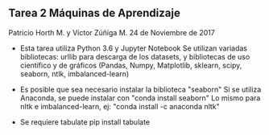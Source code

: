 ## Tarea 2 Máquinas de Aprendizaje

Patricio Horth M. y Víctor Zúñiga M.
24 de Noviembre de 2017

* Esta tarea utiliza Python 3.6 y Jupyter Notebook
Se utilizan variadas bibliotecas: urllib para descarga de los datasets, 
y bibliotecas de uso científico y de gráficos 
(Pandas, Numpy, Matplotlib, sklearn, scipy, seaborn, ntlk, imbalanced-learn)

* Es posible que sea necesario instalar la biblioteca "seaborn"
Si se utiliza Anaconda, se puede instalar con "conda install seaborn"
Lo mismo para nltk e imbalanced-learn, ej: "conda install -c anaconda nltk" 

* Se requiere tabulate
pip install tabulate
